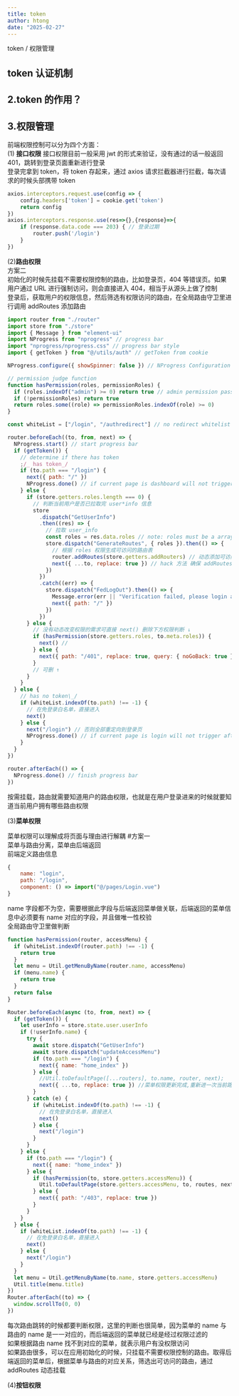 ```yaml
---
title: token
author: htong
date: "2025-02-27"
---
```


token / 权限管理

## token 认证机制

## 2.token 的作用？

## 3.权限管理

前端权限控制可以分为四个方面：  
(1) **接口权限**
接口权限目前一般采用 jwt 的形式来验证，没有通过的话一般返回 401，跳转到登录页面重新进行登录  
登录完拿到 token，将 token 存起来，通过 axios 请求拦截器进行拦截，每次请求的时候头部携带 token

```js
axios.interceptors.request.use(config => {
    config.headers['token'] = cookie.get('token')
    return config
})
axios.interceptors.response.use(res=>{},{response}=>{
    if (response.data.code === 203) { // 登录过期
        router.push('/login')
    }
})
```

(2)**路由权限**  
方案二  
初始化的时候先挂载不需要权限控制的路由，比如登录页，404 等错误页。如果用户通过 URL 进行强制访问，则会直接进入 404，相当于从源头上做了控制  
登录后，获取用户的权限信息，然后筛选有权限访问的路由，在全局路由守卫里进行调用 addRoutes 添加路由

```js
import router from "./router"
import store from "./store"
import { Message } from "element-ui"
import NProgress from "nprogress" // progress bar
import "nprogress/nprogress.css" // progress bar style
import { getToken } from "@/utils/auth" // getToken from cookie

NProgress.configure({ showSpinner: false }) // NProgress Configuration

// permission judge function
function hasPermission(roles, permissionRoles) {
  if (roles.indexOf("admin") >= 0) return true // admin permission passed directly
  if (!permissionRoles) return true
  return roles.some((role) => permissionRoles.indexOf(role) >= 0)
}

const whiteList = ["/login", "/authredirect"] // no redirect whitelist

router.beforeEach((to, from, next) => {
  NProgress.start() // start progress bar
  if (getToken()) {
    // determine if there has token
    ;/_ has token_/
    if (to.path === "/login") {
      next({ path: "/" })
      NProgress.done() // if current page is dashboard will not trigger afterEach hook, so manually handle it
    } else {
      if (store.getters.roles.length === 0) {
        // 判断当前用户是否已拉取完 user*info 信息
        store
          .dispatch("GetUserInfo")
          .then((res) => {
            // 拉取 user_info
            const roles = res.data.roles // note: roles must be a array! such as: ['editor','develop']
            store.dispatch("GenerateRoutes", { roles }).then(() => {
              // 根据 roles 权限生成可访问的路由表
              router.addRoutes(store.getters.addRouters) // 动态添加可访问路由表
              next({ ...to, replace: true }) // hack 方法 确保 addRoutes 已完成 ,set the replace: true so the navigation will not leave a history record
            })
          })
          .catch((err) => {
            store.dispatch("FedLogOut").then(() => {
              Message.error(err || "Verification failed, please login again")
              next({ path: "/" })
            })
          })
      } else {
        // 没有动态改变权限的需求可直接 next() 删除下方权限判断 ↓
        if (hasPermission(store.getters.roles, to.meta.roles)) {
          next() //
        } else {
          next({ path: "/401", replace: true, query: { noGoBack: true } })
        }
        // 可删 ↑
      }
    }
  } else {
    // has no token\_/
    if (whiteList.indexOf(to.path) !== -1) {
      // 在免登录白名单，直接进入
      next()
    } else {
      next("/login") // 否则全部重定向到登录页
      NProgress.done() // if current page is login will not trigger afterEach hook, so manually handle it
    }
  }
})

router.afterEach(() => {
  NProgress.done() // finish progress bar
})
```

按需挂载，路由就需要知道用户的路由权限，也就是在用户登录进来的时候就要知道当前用户拥有哪些路由权限

(3)**菜单权限**

菜单权限可以理解成将页面与理由进行解耦 #方案一  
菜单与路由分离，菜单由后端返回  
前端定义路由信息

```js
{
    name: "login",
    path: "/login",
    component: () => import("@/pages/Login.vue")
}
```

name 字段都不为空，需要根据此字段与后端返回菜单做关联，后端返回的菜单信息中必须要有 name 对应的字段，并且做唯一性校验  
全局路由守卫里做判断

```js
function hasPermission(router, accessMenu) {
  if (whiteList.indexOf(router.path) !== -1) {
    return true
  }
  let menu = Util.getMenuByName(router.name, accessMenu)
  if (menu.name) {
    return true
  }
  return false
}

Router.beforeEach(async (to, from, next) => {
  if (getToken()) {
    let userInfo = store.state.user.userInfo
    if (!userInfo.name) {
      try {
        await store.dispatch("GetUserInfo")
        await store.dispatch("updateAccessMenu")
        if (to.path === "/login") {
          next({ name: "home_index" })
        } else {
          //Util.toDefaultPage([...routers], to.name, router, next);
          next({ ...to, replace: true }) //菜单权限更新完成,重新进一次当前路由
        }
      } catch (e) {
        if (whiteList.indexOf(to.path) !== -1) {
          // 在免登录白名单，直接进入
          next()
        } else {
          next("/login")
        }
      }
    } else {
      if (to.path === "/login") {
        next({ name: "home_index" })
      } else {
        if (hasPermission(to, store.getters.accessMenu)) {
          Util.toDefaultPage(store.getters.accessMenu, to, routes, next)
        } else {
          next({ path: "/403", replace: true })
        }
      }
    }
  } else {
    if (whiteList.indexOf(to.path) !== -1) {
      // 在免登录白名单，直接进入
      next()
    } else {
      next("/login")
    }
  }
  let menu = Util.getMenuByName(to.name, store.getters.accessMenu)
  Util.title(menu.title)
})
Router.afterEach((to) => {
  window.scrollTo(0, 0)
})
```

每次路由跳转的时候都要判断权限，这里的判断也很简单，因为菜单的 name 与路由的 name 是一一对应的，而后端返回的菜单就已经是经过权限过滤的  
如果根据路由 name 找不到对应的菜单，就表示用户有没权限访问  
如果路由很多，可以在应用初始化的时候，只挂载不需要权限控制的路由。取得后端返回的菜单后，根据菜单与路由的对应关系，筛选出可访问的路由，通过 addRoutes 动态挂载

(4)**按钮权限**
